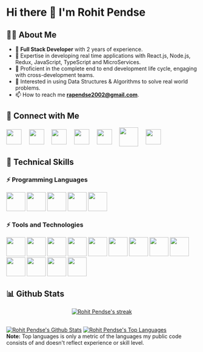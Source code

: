 
# Hi there 👋 I'm Rohit Pendse

## 🙋‍♂️ About Me
- 🌱 **Full Stack Developer** with 2 years of experience.
- 👯 Expertise in developing real time applications with React.js, Node.js, Redux, JavaScript, TypeScript and MicroServices. 
- 🔭 Proficient in the complete end to end development life cycle, engaging with cross-development teams.
- 💬 Interested in using Data Structures & Algorithms to solve real world problems.
- 📫 How to reach me **rapendse2002@gmail.com**.


## 🤝 Connect with Me
[<img align="center" src="https://cdn.jsdelivr.net/npm/simple-icons@3.1.0/icons/linkedin.svg" height="40px" width="40px"/>][linkedInProfile] &nbsp; &nbsp;
[<img align="center" src="https://cdn.jsdelivr.net/npm/simple-icons@3.1.0/icons/gmail.svg" height="40px" width="40px"/>](mailto:rapendse2002@gmail.com) &nbsp; &nbsp;
[<img align="center" src="https://cdn.jsdelivr.net/npm/simple-icons@3.1.0/icons/codechef.svg" height="40px" width="40px"/>][CodechefProfile] &nbsp; &nbsp;
[<img align="center" src="https://cdn.jsdelivr.net/npm/simple-icons@3.1.0/icons/codeforces.svg" height="40px" width="40px"/>][CodeforcesProfile] &nbsp; &nbsp;
[<img align="center" src="https://cdn.jsdelivr.net/npm/simple-icons@3.1.0/icons/leetcode.svg" height="40px" width="40px"/>][LeetCodeProfile] &nbsp; &nbsp;
[<img align="center" src="https://cdn.jsdelivr.net/npm/simple-icons@3.1.0/icons/geeksforgeeks.svg" height="50px" width="50px"/>][GFGProfile] &nbsp; &nbsp;
[<img align="center" src="https://cdn.jsdelivr.net/npm/simple-icons@3.1.0/icons/hackerrank.svg" height="40px" width="40px"/>][HackerRankProfile] &nbsp; &nbsp;


[linkedInProfile]: https://www.linkedin.com/in/rohit-pendse-13465019b/
[CodechefProfile]: https://www.codechef.com/users/rapendse_123/
[CodeforcesProfile]: https://codeforces.com/profile/restless226/
[LeetCodeProfile]: https://leetcode.com/restless226/
[GFGProfile]: https://auth.geeksforgeeks.org/user/rohitpendse138/practice/
[HackerRankProfile]: https://www.hackerrank.com/rapendse2002/


## 🚀 Technical Skills
### ⚡ Programming Languages
<code><a href="https://www.javascript.com/" target="_blank"><img height="50" src="https://www.vectorlogo.zone/logos/javascript/javascript-ar21.svg"></a></code>
<code><a href="https://dart.dev/guides" target="_blank"><img height="50" src="https://www.vectorlogo.zone/logos/dartlang/dartlang-ar21.svg"></a></code>
<code><a href="https://devdocs.io/c/" target="_blank"><img height="50" src="https://img.icons8.com/color/48/000000/c-programming.png"></a></code>
<code><a href="https://cplusplus.com/" target="_blank"><img height="50" src="https://img.icons8.com/color/48/000000/c-plus-plus-logo.png"></a></code>
<code><a href="https://docs.oracle.com/en/java/" target="_blank"><img height="50" src="https://www.vectorlogo.zone/logos/java/java-ar21.svg"></a></code>
<br>

### ⚡ Tools and Technologies
<code><a href="https://reactjs.org/" target="_blank"><img height="50" src="https://www.vectorlogo.zone/logos/reactjs/reactjs-ar21.svg"></a></code>
</code><code><a href="https://nodejs.org/en/" target="_blank"><img height="50" src="https://www.vectorlogo.zone/logos/nodejs/nodejs-icon.svg"></a></code>
<code><a href="https://flutter.dev/" target="_blank"><img height="50" src="https://www.vectorlogo.zone/logos/flutterio/flutterio-ar21.svg"></a></code>
<code><a href="https://www.android.com/" target="_blank"><img height="50" src="https://www.vectorlogo.zone/logos/android/android-ar21.svg"></a></code>
<code><a href="https:#" target="_blank"><img height="50" src="https://www.vectorlogo.zone/logos/w3_html5/w3_html5-ar21.svg"></a></code>
<code><a href="https://graphql.org/learn/" target="_blank"><img height="50" src="https://www.vectorlogo.zone/logos/graphql/graphql-ar21.svg"></a></code>
<code><a href="https://www.mongodb.com/" target="_blank"><img height="50" src="https://www.vectorlogo.zone/logos/mongodb/mongodb-ar21.svg"></a></code>
</code><code><a href="https://www.mysql.com/" target="_blank"><img height="50" src="https://www.vectorlogo.zone/logos/mysql/mysql-ar21.svg"></a></code>
<code><a href="https://www.firebase.com/" target="_blank"><img height="50" src="https://www.vectorlogo.zone/logos/firebase/firebase-ar21.svg"></a></code>
<code><a href="https://git-scm.com/" target="_blank"><img height="50" src="https://www.vectorlogo.zone/logos/git-scm/git-scm-ar21.svg"></a></code>
<code><a href="https://github.com/" target="_blank"><img height="50" src="https://www.vectorlogo.zone/logos/github/github-ar21.svg"></a></code>
<code><a href="https://www.postman.com/" target="_blank"><img height="50" src="https://www.vectorlogo.zone/logos/getpostman/getpostman-ar21.svg"></a></code>
<code><a href="https://play.google.com/" target="_blank"><img height="50" src="https://www.vectorlogo.zone/logos/google_play/google_play-ar21.svg"></a></code>
<br>


## 📊 Github Stats
<p align="center">
    <a href="https://github.com/restless226/github-readme-streak-stats">
        <img title="🔥 Get streak stats for your profile at git.io/streak-stats" alt="Rohit Pendse's streak" src="https://github-readme-streak-stats.herokuapp.com/?user=restless226&theme=black-ice&hide_border=true&stroke=0000&background=060A0CD0"/>
    </a>
</p>

  <br/>
    <a href="https://github.com/restless226/github-readme-stats"><img alt="Rohit Pendse's Github Stats" src="https://github-readme-stats.vercel.app/api?username=restless226&show_icons=true&count_private=true&theme=react&hide_border=true&bg_color=0D1117" /></a>
  <a href="https://github.com/restless226/github-readme-stats"><img alt="Rohit Pendse's Top Languages" src="https://github-readme-stats.vercel.app/api/top-langs/?username=restless226&langs_count=8&count_private=true&layout=compact&theme=react&hide_border=true&bg_color=0D1117" /></a>
  <br/>
  <b>Note:</b> Top languages is only a metric of the languages my public code consists of and doesn't reflect experience or skill level.
